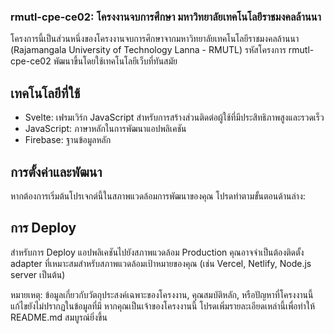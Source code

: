### rmutl-cpe-ce02: โครงงานจบการศึกษา มหาวิทยาลัยเทคโนโลยีราชมงคลล้านนา
โครงการนี้เป็นส่วนหนึ่งของโครงงานจบการศึกษาจากมหาวิทยาลัยเทคโนโลยีราชมงคลล้านนา (Rajamangala University of Technology Lanna - RMUTL) รหัสโครงการ rmutl-cpe-ce02 พัฒนาขึ้นโดยใช้เทคโนโลยีเว็บที่ทันสมัย

## เทคโนโลยีที่ใช้
* Svelte: เฟรมเวิร์ก JavaScript สำหรับการสร้างส่วนติดต่อผู้ใช้ที่มีประสิทธิภาพสูงและรวดเร็ว
* JavaScript: ภาษาหลักในการพัฒนาแอปพลิเคชัน
* Firebase: ฐานข้อมูลหลัก

## การตั้งค่าและพัฒนา
หากต้องการเริ่มต้นโปรเจกต์นี้ในสภาพแวดล้อมการพัฒนาของคุณ โปรดทำตามขั้นตอนด้านล่าง:


## การ Deploy
สำหรับการ Deploy แอปพลิเคชันไปยังสภาพแวดล้อม Production คุณอาจจำเป็นต้องติดตั้ง adapter ที่เหมาะสมสำหรับสภาพแวดล้อมเป้าหมายของคุณ (เช่น Vercel, Netlify, Node.js server เป็นต้น)


หมายเหตุ: ข้อมูลเกี่ยวกับวัตถุประสงค์เฉพาะของโครงงาน, คุณสมบัติหลัก, หรือปัญหาที่โครงงานนี้แก้ไขยังไม่ปรากฏในข้อมูลที่มี หากคุณเป็นเจ้าของโครงงานนี้ โปรดเพิ่มรายละเอียดเหล่านี้เพื่อทำให้ README.md สมบูรณ์ยิ่งขึ้น